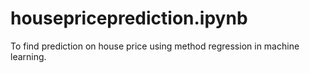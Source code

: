# housepriceprediction.ipynb
To  find prediction on house price using method regression in machine learning.
